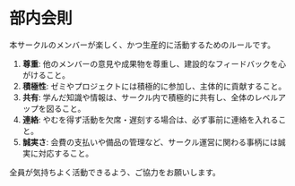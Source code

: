 
# 部内会則

本サークルのメンバーが楽しく、かつ生産的に活動するためのルールです。

1.  **尊重**: 他のメンバーの意見や成果物を尊重し、建設的なフィードバックを心がけること。
2.  **積極性**: ゼミやプロジェクトには積極的に参加し、主体的に貢献すること。
3.  **共有**: 学んだ知識や情報は、サークル内で積極的に共有し、全体のレベルアップを図ること。
4.  **連絡**: やむを得ず活動を欠席・遅刻する場合は、必ず事前に連絡を入れること。
5.  **誠実さ**: 会費の支払いや備品の管理など、サークル運営に関わる事柄には誠実に対応すること。

全員が気持ちよく活動できるよう、ご協力をお願いします。
